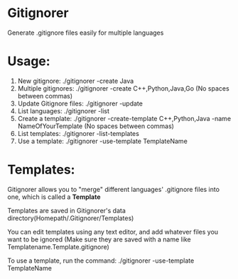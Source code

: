 # Gitignorer
Generate .gitignore files easily for multiple languages

# Usage:

1. New gitignore: ./gitignorer -create Java
2. Multiple gitignores: ./gitignorer -create C++,Python,Java,Go (No spaces between commas)
3. Update Gitignore files: ./gitignorer -update
4. List languages: ./gitignorer -list 
5. Create a template: ./gitignorer -create-template C++,Python,Java -name NameOfYourTemplate (No spaces between commas)
6. List templates: ./gitignorer -list-templates
7. Use a template: ./gitignorer -use-template TemplateName

# Templates:

Gitignorer allows you to "merge" different languages' .gitignore files into one, which is called a **Template** 

Templates are saved in Gitignorer's data directory(Homepath/.Gitignorer/Templates) 

You can edit templates using any text editor, and add whatever files you want to be ignored (Make sure they are saved with a name like Templatename.Template.gitignore)

To use a template, run the command: ./gitignorer -use-template TemplateName
